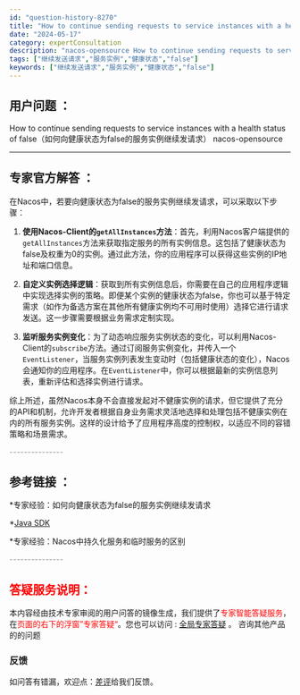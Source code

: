 ```yaml
---
id: "question-history-8270"
title: "How to continue sending requests to service instances with a health status of false（如何向健康状态为false的服务实例继续发请求） nacos-opensource"
date: "2024-05-17"
category: expertConsultation
description: "nacos-opensource How to continue sending requests to service instances with a health status of false（如何向健康状态为false的服务实例继续发请求）"
tags: ["继续发送请求","服务实例","健康状态","false"]
keywords: ["继续发送请求","服务实例","健康状态","false"]
---
```


## 用户问题 ： 
 How to continue sending requests to service instances with a health status of false（如何向健康状态为false的服务实例继续发请求） nacos-opensource 

---------------
## 专家官方解答 ：

在Nacos中，若要向健康状态为false的服务实例继续发请求，可以采取以下步骤：

1. **使用Nacos-Client的`getAllInstances`方法**：首先，利用Nacos客户端提供的`getAllInstances`方法来获取指定服务的所有实例信息。这包括了健康状态为false及权重为0的实例。通过此方法，你的应用程序可以获得这些实例的IP地址和端口信息。

2. **自定义实例选择逻辑**：获取到所有实例信息后，你需要在自己的应用程序逻辑中实现选择实例的策略。即便某个实例的健康状态为false，你也可以基于特定需求（如作为备选方案在其他所有健康实例均不可用时使用）选择它进行请求发送。这一步骤需要根据业务需求定制实现。

3. **监听服务实例变化**：为了动态响应服务实例状态的变化，可以利用Nacos-Client的`subscribe`方法。通过订阅服务实例变化，并传入一个`EventListener`，当服务实例列表发生变动时（包括健康状态的变化），Nacos会通知你的应用程序。在`EventListener`中，你可以根据最新的实例信息列表，重新评估和选择实例进行请求。

综上所述，虽然Nacos本身不会直接发起对不健康实例的请求，但它提供了充分的API和机制，允许开发者根据自身业务需求灵活地选择和处理包括不健康实例在内的所有服务实例。这样的设计给予了应用程序高度的控制权，以适应不同的容错策略和场景需求。


<font color="#949494">---------------</font> 


## 参考链接 ：

*专家经验：如何向健康状态为false的服务实例继续发请求 
 
 *[Java SDK](https://nacos.io/docs/latest/guide/user/sdk)
 
 *专家经验：Nacos中持久化服务和临时服务的区别 


 <font color="#949494">---------------</font> 
 


## <font color="#FF0000">答疑服务说明：</font> 

本内容经由技术专家审阅的用户问答的镜像生成，我们提供了<font color="#FF0000">专家智能答疑服务</font>，在<font color="#FF0000">页面的右下的浮窗”专家答疑“</font>。您也可以访问 : [全局专家答疑](https://opensource.alibaba.com/chatBot) 。 咨询其他产品的的问题

### 反馈
如问答有错漏，欢迎点：[差评](https://ai.nacos.io/user/feedbackByEnhancerGradePOJOID?enhancerGradePOJOId=13618)给我们反馈。

